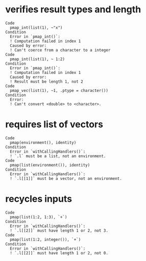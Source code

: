 # verifies result types and length

    Code
      pmap_int(list(1), ~"x")
    Condition
      Error in `pmap_int()`:
      ! Computation failed in index 1
      Caused by error:
      ! Can't coerce from a character to a integer
    Code
      pmap_int(list(1), ~ 1:2)
    Condition
      Error in `pmap_int()`:
      ! Computation failed in index 1
      Caused by error:
      ! Result must be length 1, not 2
    Code
      pmap_vec(list(1), ~1, .ptype = character())
    Condition
      Error:
      ! Can't convert <double> to <character>.

# requires list of vectors

    Code
      pmap(environment(), identity)
    Condition
      Error in `withCallingHandlers()`:
      ! `.l` must be a list, not an environment.
    Code
      pmap(list(environment()), identity)
    Condition
      Error in `withCallingHandlers()`:
      ! `.l[[1]]` must be a vector, not an environment.

# recycles inputs

    Code
      pmap(list(1:2, 1:3), `+`)
    Condition
      Error in `withCallingHandlers()`:
      ! `.l[[2]]` must have length 1 or 2, not 3.
    Code
      pmap(list(1:2, integer()), `+`)
    Condition
      Error in `withCallingHandlers()`:
      ! `.l[[2]]` must have length 1 or 2, not 0.

